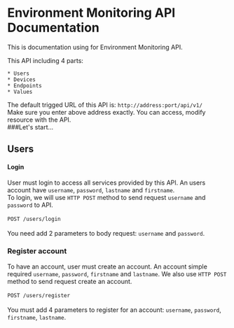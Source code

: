 # Environment Monitoring API Documentation
This is documentation using for Environment Monitoring API.

This API including 4 parts:
</br>
```
* Users
* Devices
* Endpoints
* Values
```

The default trigged URL of this API is: ``http://address:port/api/v1/``</br>
Make sure you enter above address exactly. You can access, modify resource with the API.<br>
###Let's start...
## Users
#### Login
User must login to access all services provided by this API. An users account have ```username```, ```password```, ```lastname``` and ```firstname```.</br>
To login, we will use ``HTTP POST`` method to send request ``username`` and ``password`` to API.
</br>
</br>
``POST /users/login``
</br>
</br>
You need add 2 parameters to body request: ``username`` and ``password``.
### Register account
To have an account, user must create an account. An account simple required ``username``, ``password``, ``firstname`` and ``lastname``. We also use ``HTTP POST`` method to send request create an account.
</br>
</br>
``POST /users/register``
</br>
</br>
You must add 4 parameters to register for an account: ``username``, ``password``, ``firstname``, ``lastname``.</br>